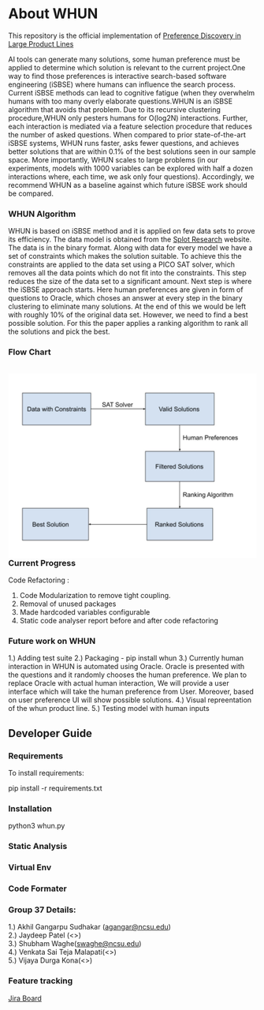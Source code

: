 # About WHUN
This repository is the official implementation of [Preference Discovery in Large Product Lines](https://arxiv.org/pdf/2106.03792.pdf "Preference Discovery in Large Product Lines")

AI tools can generate many solutions, some human preference must be applied to determine which solution is
relevant to the current project.One way to find those preferences is interactive search-based software engineering (iSBSE) where
humans can influence the search process. Current iSBSE methods can lead to cognitive fatigue (when they overwhelm humans with
too many overly elaborate questions.WHUN is an iSBSE algorithm that avoids that problem. Due to its recursive clustering procedure,WHUN only pesters humans for O(log2N) interactions. Further, each interaction is mediated via a feature selection procedure that reduces the number of asked questions. When compared to prior state-of-the-art iSBSE systems, WHUN runs faster, asks fewer questions, and achieves better solutions that are within 0.1% of the best solutions seen in our sample space. More importantly, WHUN scales to large problems (in our experiments, models with 1000 variables can be explored with half a dozen interactions where, each time, we ask only four questions). Accordingly, we recommend WHUN as a baseline against which future iSBSE work should be compared.

### WHUN Algorithm

WHUN is based on iSBSE method and it is applied on few data sets to prove its efficiency. The data model is obtained from the [Splot Research](http://www.splot-research.org "Splot Research") website. The data is in the binary format. Along with data for every model we have a set of constraints which makes the solution suitable. To achieve this the constraints are applied to the data set using a PICO SAT solver, which removes all the data points which do not fit into the constraints. This step reduces the size of the data set to a significant amount. Next step is where the iSBSE approach starts. Here human preferences are given in form of questions to Oracle, which choses an answer at every step in the binary clustering to eliminate many solutions. At the end of this we would be left with roughly 10% of the original data set. However, we need to find a best possible solution. For this the paper applies a ranking algorithm to rank all the solutions and pick the best. 

### Flow Chart
<br />
<img src="./images/whun_flow_chart.jpeg"
     style="float: left; margin-right: 8px;" />
<br />
<br />

### Current Progress

Code Refactoring : 

1. Code Modularization to remove tight coupling.
2. Removal of unused packages
3. Made hardcoded variables configurable
4. Static code analyser report before and after code refactoring 

### Future work on WHUN

1.) Adding test suite
2.) Packaging - pip install whun
3.) Currently human interaction in WHUN is automated using Oracle. Oracle is presented with the questions and it randomly chooses the human preference. We plan to replace Oracle with actual human interaction, We will provide a user interface which will take the human preference from User. Moreover, based on user preference UI will show possible solutions.
4.) Visual repreentation of the whun product line.
5.) Testing model with human inputs

## Developer Guide 

### Requirements

To install requirements:

pip install -r requirements.txt

### Installation 
python3 whun.py

### Static Analysis

### Virtual Env

### Code Formater

### Group 37 Details:

1.) Akhil Gangarpu Sudhakar (<agangar@ncsu.edu>)<br />
2.) Jaydeep Patel (<>)<br />
3.) Shubham Waghe(<swaghe@ncsu.edu>)<br />
4.) Venkata Sai Teja Malapati(<>)<br />
5.) Vijaya Durga Kona(<>)<br />

### Feature tracking
[Jira Board](https://se2021-group37.atlassian.net/secure/RapidBoard.jspa?rapidView=1&selectedIssue=SEWE-37 "Jira Board")